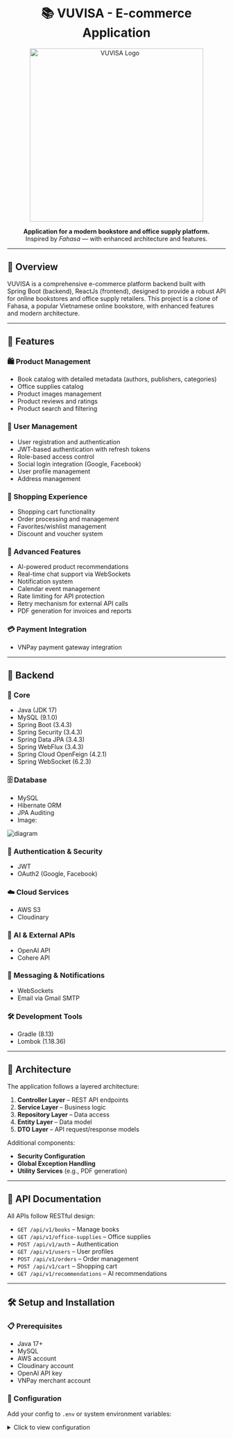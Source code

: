 <h1 align="center">📚 VUVISA - E-commerce Application</h1>

<p align="center">
  <img src="https://github.com/user-attachments/assets/df434a1d-eea8-452f-ab19-60d814d17298" width="400" alt="VUVISA Logo" />
</p>




<p align="center">
  <b>Application for a modern bookstore and office supply platform.</b><br>
  Inspired by <i>Fahasa</i> — with enhanced architecture and features.
</p>

---

## 🚀 Overview

VUVISA is a comprehensive e-commerce platform backend built with Spring Boot (backend), ReactJs (frontend), designed to provide a robust API for online bookstores and office supply retailers. This project is a clone of Fahasa, a popular Vietnamese online bookstore, with enhanced features and modern architecture.

---

## 🌟 Features

### 🛍️ Product Management
- Book catalog with detailed metadata (authors, publishers, categories)
- Office supplies catalog
- Product images management
- Product reviews and ratings
- Product search and filtering

### 👤 User Management
- User registration and authentication
- JWT-based authentication with refresh tokens
- Role-based access control
- Social login integration (Google, Facebook)
- User profile management
- Address management

### 🛒 Shopping Experience
- Shopping cart functionality
- Order processing and management
- Favorites/wishlist management
- Discount and voucher system

### 🧠 Advanced Features
- AI-powered product recommendations
- Real-time chat support via WebSockets
- Notification system
- Calendar event management
- Rate limiting for API protection
- Retry mechanism for external API calls
- PDF generation for invoices and reports

### 💳 Payment Integration
- VNPay payment gateway integration

---


## 🧰 Backend

### 🧩 Core
- Java (JDK 17)
- MySQL (9.1.0)
- Spring Boot (3.4.3)
- Spring Security (3.4.3)
- Spring Data JPA (3.4.3)
- Spring WebFlux (3.4.3)
- Spring Cloud OpenFeign (4.2.1)
- Spring WebSocket (6.2.3)



### 🗄️ Database
- MySQL
- Hibernate ORM
- JPA Auditing
- Image:

![diagram](https://github.com/user-attachments/assets/9ac9738a-3c3d-4925-86e7-c045cb897438)
  

### 🔐 Authentication & Security
- JWT
- OAuth2 (Google, Facebook)

### ☁️ Cloud Services
- AWS S3
- Cloudinary

### 🤖 AI & External APIs
- OpenAI API
- Cohere API

### 🔔 Messaging & Notifications
- WebSockets
- Email via Gmail SMTP

### 🛠️ Development Tools
- Gradle (8.13)
- Lombok (1.18.36)

---

## 🧱 Architecture

The application follows a layered architecture:

1. **Controller Layer** – REST API endpoints  
2. **Service Layer** – Business logic  
3. **Repository Layer** – Data access  
4. **Entity Layer** – Data model  
5. **DTO Layer** – API request/response models  

Additional components:
- **Security Configuration**
- **Global Exception Handling**
- **Utility Services** (e.g., PDF generation)

---

## 📘 API Documentation

All APIs follow RESTful design:

- `GET /api/v1/books` – Manage books  
- `GET /api/v1/office-supplies` – Office supplies  
- `POST /api/v1/auth` – Authentication  
- `GET /api/v1/users` – User profiles  
- `POST /api/v1/orders` – Order management  
- `POST /api/v1/cart` – Shopping cart  
- `GET /api/v1/recommendations` – AI recommendations

---

## 🛠️ Setup and Installation

### 📋 Prerequisites

- Java 17+
- MySQL
- AWS account
- Cloudinary account
- OpenAI API key
- VNPay merchant account

### 🔐 Configuration

Add your config to `.env` or system environment variables:

<details>
<summary>Click to view configuration</summary>

```properties
# Database
DB_URL=jdbc:mysql://your-db-host:3306/vuvisa
DB_PASSWORD=your-db-password

# JWT
JWT_SIGNER_KEY=your-jwt-secret-key

# AWS
AWS_ACCESS_KEY=your-aws-access-key
AWS_SECRET_KEY=your-aws-secret-key

# Email
GMAIL_PASSWORD=your-gmail-app-password

# OAuth2
GOOGLE_CLIENT_ID=your-google-client-id
GOOGLE_CLIENT_SECRET=your-google-client-secret

# AI APIs
OPENAI_API_URL=https://api.openai.com/v1
OPENAI_API_KEY=your-openai-api-key
COHERE_API_KEY=your-cohere-api-key

# Cloudinary
CLOUDINARY_API_KEY=your-cloudinary-api-key
CLOUDINARY_API_SECRET=your-cloudinary-api-secret

# Rate Limiter
RATE_LIMIT_API_KEY=your-rate-limit-api-key

